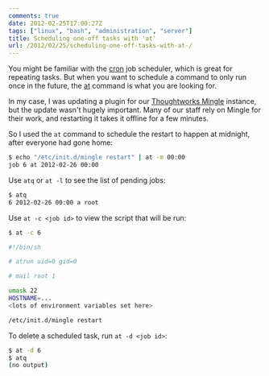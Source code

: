 ```yaml
---
comments: true
date: 2012-02-25T17:00:27Z
tags: ["linux", "bash", "administration", "server"]
title: Scheduling one-off tasks with 'at'
url: /2012/02/25/scheduling-one-off-tasks-with-at-/
---
```


You might be familiar with the [cron](https://en.wikipedia.org/wiki/Cron) job scheduler,
which is great for repeating tasks.
But when you want to schedule a command to only run once in the future,
the [at](https://linux.die.net/man/1/at) command is what you are looking for.

In my case, I was updating a plugin for our
[Thoughtworks Mingle](https://www.thoughtworks-studios.com/mingle-agile-project-management) instance,
but the update wasn't hugely important. Many of our staff rely on Mingle for their work,
and restarting it takes it offline for a few minutes.

So I used the `at` command to schedule the restart to happen at midnight, after everyone had gone home:

```bash
$ echo "/etc/init.d/mingle restart" | at -m 00:00
job 6 at 2012-02-26 00:00
```

Use `atq` or `at -l` to see the list of pending jobs:

```bash
$ atq
6 2012-02-26 00:00 a root
```

Use `at -c <job id>` to view the script that will be run:

```bash
$ at -c 6

#!/bin/sh

# atrun uid=0 gid=0

# mail root 1

umask 22
HOSTNAME=...
<lots of environment variables set here>

/etc/init.d/mingle restart
```

To delete a scheduled task, run `at -d <job id>`:

```bash
$ at -d 6
$ atq
(no output)
```
